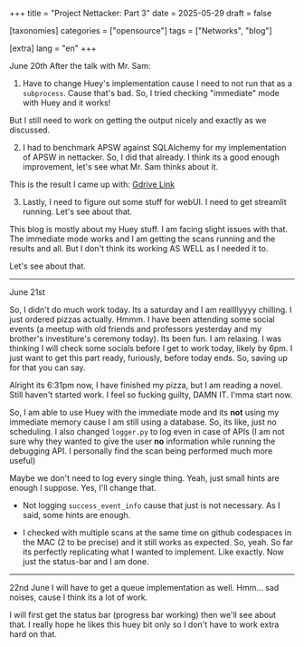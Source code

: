 +++
title = "Project Nettacker: Part 3"
date = 2025-05-29
draft = false

[taxonomies]
categories = ["opensource"]
tags = ["Networks", "blog"]

[extra]
lang = "en"
+++

June 20th
After the talk with Mr. Sam:

1. Have to change Huey's implementation cause I need to not run that as a `subprocess`. Cause that's bad. So, I tried checking "immediate" mode with Huey and it works!

But I still need to work on getting the output nicely and exactly as we discussed.

2. I had to benchmark APSW against SQLAlchemy for my implementation of APSW in nettacker. So, I did that already. I think its a good enough improvement, let's see what Mr. Sam thinks about it.

This is the result I came up with: [Gdrive Link](https://docs.google.com/spreadsheets/d/1fmeKdajLh1n67C35l6u_DnzkKUhbw21Q3pl_ZqGd8mM/edit?usp=sharing)

3. Lastly, I need to figure out some stuff for webUI. I need to get streamlit running. Let's see about that.

This blog is mostly about my Huey stuff. I am facing slight issues with that. The immediate mode works and I am getting the scans running and the results and all. But I don't think its working AS WELL as I needed it to.

Let's see about that.

---

June 21st

So, I didn't do much work today. Its a saturday and I am reallllyyyy chilling. I just ordered pizzas actually. Hmmm. I have been attending some social events (a meetup with old friends and professors yesterday and my brother's investiture's ceremony today). Its been fun. I am relaxing. I was thinking I will check some socials before I get to work today, likely by 6pm. I just want to get this part ready, furiously, before today ends. So, saving up for that you can say.

Alright its 6:31pm now, I have finished my pizza, but I am reading a novel. Still haven't started work. I feel so fucking guilty, DAMN IT. I'mma start now.

So, I am able to use Huey with the immediate mode and its **not** using my immediate memory cause I am still using a database. So, its like, just no scheduling. I also changed `logger.py` to log even in case of APIs (I am not sure why they wanted to give the user **no** information while running the debugging API. I personally find the scan being performed much more useful)

Maybe we don't need to log every single thing. Yeah, just small hints are enough I suppose. Yes, I'll change that.

- Not logging `success_event_info` cause that just is not necessary. As I said, some hints are enough.

- I checked with multiple scans at the same time on github codespaces in the MAC (2 to be precise) and it still works as expected. So, yeah. So far its perfectly replicating what I wanted to implement. Like exactly. Now just the status-bar and I am done.

---

22nd June
I will have to get a queue implementation as well. Hmm...  sad noises, cause I think its a lot of work. 

I will first get the status bar (progress bar working) then we'll see about that. I really hope he likes this huey bit only so I don't have to work extra hard on that.